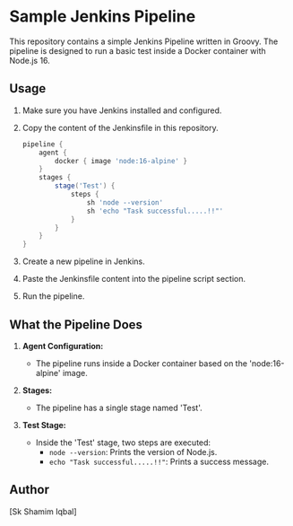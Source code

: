 # Sample Jenkins Pipeline

This repository contains a simple Jenkins Pipeline written in Groovy. The pipeline is designed to run a basic test inside a Docker container with Node.js 16.

## Usage

1. Make sure you have Jenkins installed and configured.
2. Copy the content of the Jenkinsfile in this repository.

    ```groovy
    pipeline {
        agent {
            docker { image 'node:16-alpine' }
        }
        stages {
            stage('Test') {
                steps {
                    sh 'node --version'
                    sh 'echo "Task successful.....!!"'
                }
            }
        }
    }
    ```

3. Create a new pipeline in Jenkins.
4. Paste the Jenkinsfile content into the pipeline script section.
5. Run the pipeline.

## What the Pipeline Does

1. **Agent Configuration:**
   - The pipeline runs inside a Docker container based on the 'node:16-alpine' image.

2. **Stages:**
   - The pipeline has a single stage named 'Test'.

3. **Test Stage:**
   - Inside the 'Test' stage, two steps are executed:
     - `node --version`: Prints the version of Node.js.
     - `echo "Task successful.....!!"`: Prints a success message.

## Author

[Sk Shamim Iqbal]
